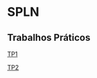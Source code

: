 # SPLN

## Trabalhos Práticos

[TP1](https://github.com/vasco1m/spln-2223/tree/main/TP1)

[TP2](https://github.com/jtmr05/spln-2223/tree/main/TP2)
